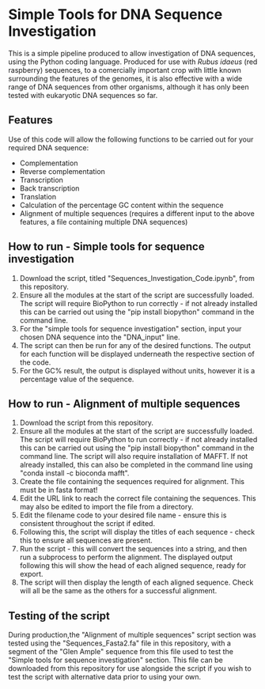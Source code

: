 # Simple Tools for DNA Sequence Investigation
This is a simple pipeline produced to allow investigation of DNA sequences, using the Python coding language. Produced for use with _Rubus idaeus_ (red raspberry) sequences, to a comercially important crop with little known surrounding the features of the genomes, it is also effective with a wide range of DNA sequences from other organisms, although it has only been tested with eukaryotic DNA sequences so far. 

## Features
Use of this code will allow the following functions to be carried out for your required DNA sequence:
- Complementation
- Reverse complementation
- Transcription
- Back transcription
- Translation
- Calculation of the percentage GC content within the sequence
- Alignment of multiple sequences (requires a different input to the above features, a file containing multiple DNA sequences)

## How to run - Simple tools for sequence investigation
1. Download the script, titled "Sequences_Investigation_Code.ipynb", from this repository.
2. Ensure all the modules at the start of the script are successfully loaded. The script will require BioPython to run correctly - if not already installed this can be carried out using the "pip install biopython" command in the command line.
3. For the "simple tools for sequence investigation" section, input your chosen DNA sequence into the "DNA_input" line.
4. The script can then be run for any of the desired functions. The output for each function will be displayed underneath the respective section of the code.
5. For the GC% result, the output is displayed without units, however it is a percentage value of the sequence.

## How to run - Alignment of multiple sequences
1. Download the script from this repository.
2. Ensure all the modules at the start of the script are successfully loaded. The script will require BioPython to run correctly - if not already installed this can be carried out using the "pip install biopython" command in the command line. The script will also require installation of MAFFT. If not already installed, this can also be completed in the command line using "conda install -c bioconda mafft".
3. Create the file containing the sequences required for alignment. This must be in fasta format!
4. Edit the URL link to reach the correct file containing the sequences. This may also be edited to import the file from a directory.
5. Edit the filename code to your desired file name - ensure this is consistent throughout the script if edited.
6. Following this, the script will display the titles of each sequence - check this to ensure all sequences are present.
7. Run the script - this will convert the sequences into a string, and then run a subprocess to perform the alignment. The displayed output following this will show the head of each aligned sequence, ready for export.
8. The script will then display the length of each aligned sequence. Check will all be the same as the others for a successful alignment. 

## Testing of the script
During production,the "Alignment of multiple sequences" script section was tested using the "Sequences_Fasta2.fa" file in this repository, with a segment of the "Glen Ample" sequence from this file used to test the "Simple tools for sequence investigation" section. This file can be downloaded from this repository for use alongside the script if you wish to test the script with alternative data prior to using your own.
